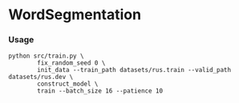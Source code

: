 # WordSegmentation

### Usage
```commandline
python src/train.py \
        fix_random_seed 0 \
        init_data --train_path datasets/rus.train --valid_path datasets/rus.dev \
        construct_model \
        train --batch_size 16 --patience 10
```